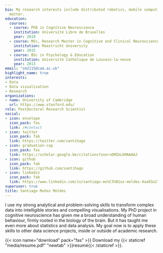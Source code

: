 ```yaml
---
bio: My research interests include distributed robotics, mobile computing and programmable
  matter.
education:
  courses:
  - course: PhD in Cognitive Neuroscience
    institution: Université Libre de Bruxelles
    year: 2019
  - course: MSc, Research Master in Cognitive and Clinical Neuroscience
    institution: Maastricht University
    year: 2015
  - course: BSc in Psychology & Education
    institution: Université Catholique de Louvain-la-neuve
    year: 2013
email: "sm2115@cam.ac.uk"
highlight_name: true
interests:
- Data
- Data visualisation
- Research
organizations:
- name: University of Cambridge
  url: https://www.stanford.edu/
role: Postdoctoral Research Scientist
social:
- icon: envelope
  icon_pack: fas
  link: /#contact
- icon: twitter
  icon_pack: fab
  link: https://twitter.com/santihago
- icon: graduation-cap
  icon_pack: fas
  link: https://scholar.google.be/citations?user=DMIkLkMAAAAJ
- icon: github
  icon_pack: fab
  link: https://github.com/santihago
- icon: linkedin
  icon_pack: fab
  link: https://www.linkedin.com/in/santiago-mu%C3%B1oz-moldes-4aa83a170/
superuser: true
title: Santiago Muñoz Moldes
---
```


I use my strong analytical and problem-solving skills to transform complex data into intelligible stories and compelling visualisations. My PhD project in cognitive neuroscience has given me a broad understanding of human behaviour, firmly rooted in the biology of the brain. But it has taught me even more about statistics and data analysis. My goal now is to apply these skills to other data science projects, inside or outside of academic research.

{{< icon name="download" pack="fas" >}} Download my {{< staticref "media/resume.pdf" "newtab" >}}resumé{{< /staticref >}}.
